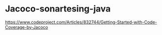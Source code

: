 # Jacoco-sonartesing-java
https://www.codeproject.com/Articles/832744/Getting-Started-with-Code-Coverage-by-Jacoco
